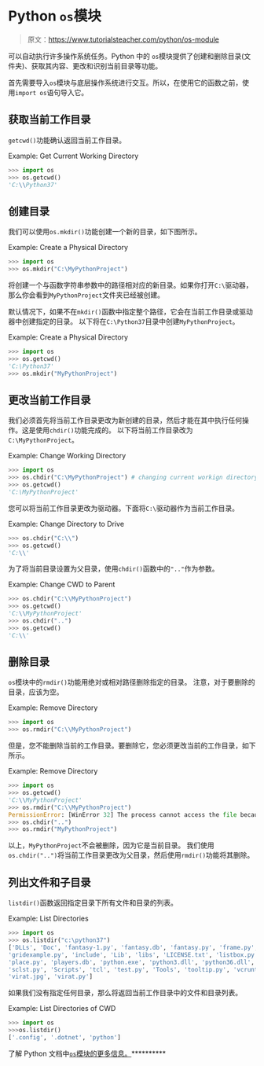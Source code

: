 # Python `os`模块

> 原文：<https://www.tutorialsteacher.com/python/os-module>

可以自动执行许多操作系统任务。Python 中的 `os`模块提供了创建和删除目录(文件夹)、获取其内容、更改和识别当前目录等功能。

首先需要导入`os`模块与底层操作系统进行交互。所以，在使用它的函数之前，使用`import os`语句导入它。

## 获取当前工作目录

`getcwd()`功能确认返回当前工作目录。

Example: Get Current Working Directory 

```py
>>> import os
>>> os.getcwd()
'C:\\Python37' 
```

## 创建目录

我们可以使用`os.mkdir()`功能创建一个新的目录，如下图所示。

Example: Create a Physical Directory 

```py
>>> import os
>>> os.mkdir("C:\MyPythonProject") 
```

将创建一个与函数字符串参数中的路径相对应的新目录。如果你打开`C:\`驱动器，那么你会看到`MyPythonProject`文件夹已经被创建。

默认情况下，如果不在`mkdir()`函数中指定整个路径，它会在当前工作目录或驱动器中创建指定的目录。 以下将在`C:\Python37`目录中创建`MyPythonProject`。

Example: Create a Physical Directory 

```py
>>> import os
>>> os.getcwd()
'C:\Python37'
>>> os.mkdir("MyPythonProject") 
```

## 更改当前工作目录

我们必须首先将当前工作目录更改为新创建的目录，然后才能在其中执行任何操作。这是使用`chdir()`功能完成的。 以下将当前工作目录改为`C:\MyPythonProject`。

Example: Change Working Directory 

```py
>>> import os
>>> os.chdir("C:\MyPythonProject") # changing current workign directory
>>> os.getcwd()
'C:\MyPythonProject' 
```

您可以将当前工作目录更改为驱动器。下面将`C:\`驱动器作为当前工作目录。

Example: Change Directory to Drive 

```py
>>> os.chdir("C:\\")
>>> os.getcwd()
'C:\\' 
```

为了将当前目录设置为父目录，使用`chdir()`函数中的`".."`作为参数。

Example: Change CWD to Parent 

```py
>>> os.chdir("C:\\MyPythonProject")
>>> os.getcwd()
'C:\\MyPythonProject'
>>> os.chdir("..")
>>> os.getcwd()
'C:\\' 
```

## 删除目录

`os`模块中的`rmdir()`功能用绝对或相对路径删除指定的目录。 注意，对于要删除的目录，应该为空。

Example: Remove Directory 

```py
>>> import os
>>> os.rmdir("C:\\MyPythonProject") 
```

但是，您不能删除当前的工作目录。要删除它，您必须更改当前的工作目录，如下所示。

Example: Remove Directory 

```py
>>> import os
>>> os.getcwd()
'C:\\MyPythonProject'
>>> os.rmdir("C:\\MyPythonProject")
PermissionError: [WinError 32] The process cannot access the file because it is being used by another process: 'd:\\MyPythonProject'
>>> os.chdir("..")
>>> os.rmdir("MyPythonProject") 
```

以上，`MyPythonProject`不会被删除，因为它是当前目录。 我们使用`os.chdir("..")`将当前工作目录更改为父目录，然后使用`rmdir()`功能将其删除。

## 列出文件和子目录

`listdir()`函数返回指定目录下所有文件和目录的列表。

Example: List Directories 

```py
>>> import os
>>> os.listdir("c:\python37")
['DLLs', 'Doc', 'fantasy-1.py', 'fantasy.db', 'fantasy.py', 'frame.py', 
'gridexample.py', 'include', 'Lib', 'libs', 'LICENSE.txt', 'listbox.py', 'NEWS.txt',
'place.py', 'players.db', 'python.exe', 'python3.dll', 'python36.dll', 'pythonw.exe', 
'sclst.py', 'Scripts', 'tcl', 'test.py', 'Tools', 'tooltip.py', 'vcruntime140.dll', 
'virat.jpg', 'virat.py'] 
```

如果我们没有指定任何目录，那么将返回当前工作目录中的文件和目录列表。

Example: List Directories of CWD 

```py
>>> import os
>>>os.listdir()
['.config', '.dotnet', 'python'] 
```

了解 Python 文档中[`os`模块的更多信息。](https://docs.python.org/3/library/os.html)**********